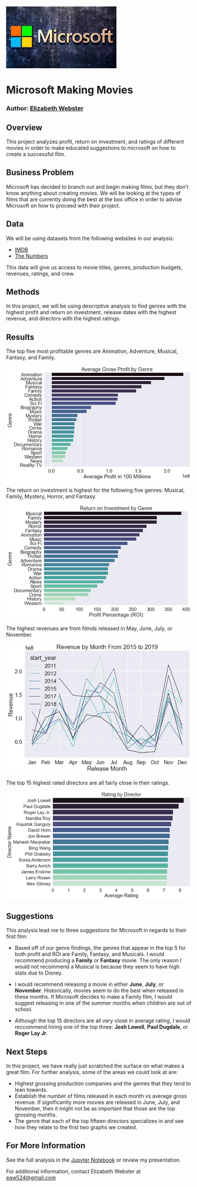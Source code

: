 ![Microsoft Logo](https://github.com/elizabeth524/dsc-phase-1-project-v2-3/blob/master/Images/microsoftlogo.jpg)

# Microsoft Making Movies

### Author: [Elizabeth Webster](https://github.com/elizabeth524)

## Overview

This project analyzes profit, return on investment, and ratings of different movies in order to make educated suggestions to microsoft on how to create a successful film.

## Business Problem

Microsoft has decided to branch out and begin making films, but they don’t know anything about creating movies. We will be looking at the types of films that are currently doing the best at the box office in order to advise Microsoft on how to proceed with their project.

## Data

We will be using datasets from the following websites in our analysis:

* [IMDB](https://www.imdb.com/)
* [The Numbers](https://www.the-numbers.com/)

This data will give us access to movie titles, genres, production budgets, revenues, ratings, and crew.

## Methods

In this project, we will be using descriptive analysis to find genres with the highest profit and return on investment, release dates with the highest revenue, and directors with the highest ratings.

## Results

The top five most profitable genres are Animation, Adventure, Musical, Fantasy, and Family.

![profit by genre](https://github.com/elizabeth524/dsc-phase-1-project-v2-3/blob/master/Images/profitbygenre.png)

The return on investment is highest for the following five genres: Musical, Family, Mystery, Horror, and Fantasy.

![roi by genre](https://github.com/elizabeth524/dsc-phase-1-project-v2-3/blob/master/Images/roibygenre.png)

The highest revenues are from filmds released in May, June, July, or November.

![revenue by month](https://github.com/elizabeth524/dsc-phase-1-project-v2-3/blob/master/Images/revenuebymonth.png)

The top 15 highest rated directors are all fairly close in their ratings.

![rating by director](https://github.com/elizabeth524/dsc-phase-1-project-v2-3/blob/master/Images/ratingbydirector.png)

## Suggestions

This analysis lead me to three suggestions for Microsoft in regards to their first film:

* Based off of our genre findings, the genres that appear in the top 5 for both profit and ROI are Family, Fantasy, and Musicals.  I would recommend producing a **Family** or **Fantasy** movie.  The only reason I would not recommend a Musical is because they seem to have high stats due to Disney.

* I would recommend releasing a movie in either **June**, **July**, or **November**.  Historically, movies seem to do the best when released in these months.  If Microsoft decides to make a Family film, I would suggest releasing in one of the summer months when children are out of school.

* Although the top 15 directors are all very close in average rating, I would reccommend hiring one of the top three: **Josh Lowell**, **Paul Dugdale**, or **Roger Lay Jr**.

## Next Steps

In this project, we have really just scratched the surface on what makes a great film.  For further analysis, some of the areas we could look at are:

* Highest grossing production companies and the genres that they tend to lean towards.
* Establish the number of films released in each month vs average gross revenue.  If significantly more movies are released in June, July, and November, then it might not be as important that those are the top grossing months.
* The genre that each of the top fifteen directors specializes in and see how they relate to the first two graphs we created.

## For More Information

See the full analysis in the [Jupyter Notebook](https://github.com/elizabeth524/dsc-phase-1-project-v2-3/blob/master/student.ipynb) or review my presentation.

For additional information, contact Elizabeth Webster at [eaw524@gmail.com](eaw524@gmail.com)
